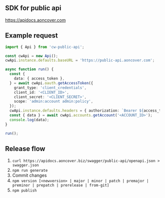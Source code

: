 ## SDK for public api

https://apidocs.aoncover.com

## Example request

```ts
import { Api } from 'cw-public-api';

const cwApi = new Api();
cwApi.instance.defaults.baseURL = 'https://public-api.aoncover.com';

async function run() {
  const {
    data: { access_token },
  } = await cwApi.oauth.getAccessToken({
    grant_type: 'client_credentials',
    client_id: '<CLIENT_ID>',
    client_secret: '<CLIENT_SECRET>',
    scope: 'admin:account admin:policy',
  });
  cwApi.instance.defaults.headers = { authorization: `Bearer ${access_token}` };
  const { data } = await cwApi.accounts.getAccount('<ACCOUNT_ID>');
  console.log(data);
}

run();
```

## Release flow

1. ```curl https://apidocs.aoncover.biz/swagger/public-api/openapi.json > swagger.json```
2. ```npm run generate```
3. Commit changes
4. ```npm version [<newversion> | major | minor | patch | premajor | preminor | prepatch | prerelease | from-git]```
5. ```npm publish```
